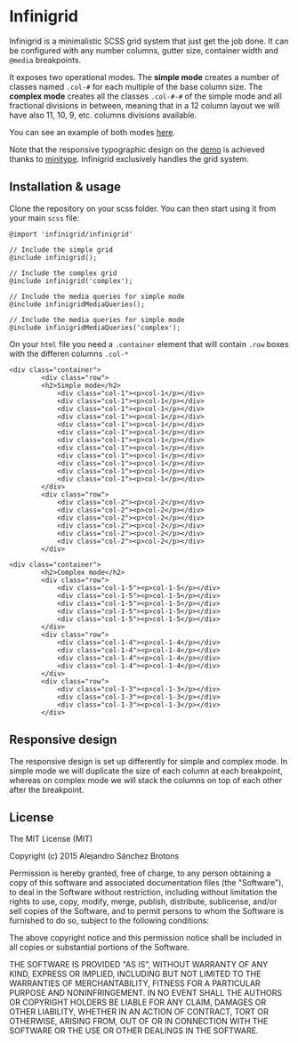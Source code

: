 Infinigrid
==========

Infinigrid is a minimalistic SCSS grid system that just get the job
done. It can be configured with any number columns, gutter size,
container width and `@media` breakpoints.

It exposes two operational modes. The **simple mode** creates a number
of classes named `.col-#` for each multiple of the base column size.
The **complex mode** creates all the classes `.col-#-#` of the simple
mode and all fractional divisions in between, meaning that in a 12
column layout we will have also 11, 10, 9, etc. columns divisions
available.

You can see an example of both modes
[here][demo].

Note that the responsive typographic design on the [demo][demo] is
achieved thanks to [minitype][minitype]. Infinigrid exclusively
handles the grid system.

[demo]:http://kniren.github.io/infinigrid
[minitype]:https://github.com/kniren/minitype

Installation & usage
--------------------

Clone the repository on your scss folder. You can then start using it
from your main `scss` file:

```
@import 'infinigrid/infinigrid'

// Include the simple grid
@include infinigrid();

// Include the complex grid
@include infinigrid('complex');

// Include the media queries for simple mode
@include infinigridMediaQueries();

// Include the media queries for simple mode
@include infinigridMediaQueries('complex');
```

On your `html` file you need a `.container` element that will contain
`.row` boxes with the differen columns `.col-*`

```
<div class="container">
        <div class="row">
        <h2>Simple mode</h2>
            <div class="col-1"><p>col-1</p></div> 
            <div class="col-1"><p>col-1</p></div> 
            <div class="col-1"><p>col-1</p></div> 
            <div class="col-1"><p>col-1</p></div> 
            <div class="col-1"><p>col-1</p></div> 
            <div class="col-1"><p>col-1</p></div> 
            <div class="col-1"><p>col-1</p></div> 
            <div class="col-1"><p>col-1</p></div> 
            <div class="col-1"><p>col-1</p></div> 
            <div class="col-1"><p>col-1</p></div> 
            <div class="col-1"><p>col-1</p></div> 
            <div class="col-1"><p>col-1</p></div> 
        </div> 
        <div class="row">
            <div class="col-2"><p>col-2</p></div> 
            <div class="col-2"><p>col-2</p></div> 
            <div class="col-2"><p>col-2</p></div> 
            <div class="col-2"><p>col-2</p></div> 
            <div class="col-2"><p>col-2</p></div> 
            <div class="col-2"><p>col-2</p></div> 
        </div> 
```

```
<div class="container">
        <h2>Complex mode</h2>
        <div class="row">
            <div class="col-1-5"><p>col-1-5</p></div> 
            <div class="col-1-5"><p>col-1-5</p></div> 
            <div class="col-1-5"><p>col-1-5</p></div> 
            <div class="col-1-5"><p>col-1-5</p></div> 
            <div class="col-1-5"><p>col-1-5</p></div> 
        </div> 
        <div class="row">
            <div class="col-1-4"><p>col-1-4</p></div> 
            <div class="col-1-4"><p>col-1-4</p></div> 
            <div class="col-1-4"><p>col-1-4</p></div> 
            <div class="col-1-4"><p>col-1-4</p></div> 
        </div> 
        <div class="row">
            <div class="col-1-3"><p>col-1-3</p></div> 
            <div class="col-1-3"><p>col-1-3</p></div> 
            <div class="col-1-3"><p>col-1-3</p></div> 
        </div> 
```

Responsive design
-----------------

The responsive design is set up differently for simple and complex
mode. In simple mode we will duplicate the size of each column at each
breakpoint, whereas on complex mode we will stack the columns on top
of each other after the breakpoint.

License
-------

The MIT License (MIT)

Copyright (c) 2015 Alejandro Sánchez Brotons

Permission is hereby granted, free of charge, to any person obtaining
a copy of this software and associated documentation files (the
"Software"), to deal in the Software without restriction, including
without limitation the rights to use, copy, modify, merge, publish,
distribute, sublicense, and/or sell copies of the Software, and to
permit persons to whom the Software is furnished to do so, subject to
the following conditions:

The above copyright notice and this permission notice shall be
included in all copies or substantial portions of the Software.

THE SOFTWARE IS PROVIDED "AS IS", WITHOUT WARRANTY OF ANY KIND,
EXPRESS OR IMPLIED, INCLUDING BUT NOT LIMITED TO THE WARRANTIES OF
MERCHANTABILITY, FITNESS FOR A PARTICULAR PURPOSE AND NONINFRINGEMENT.
IN NO EVENT SHALL THE AUTHORS OR COPYRIGHT HOLDERS BE LIABLE FOR ANY
CLAIM, DAMAGES OR OTHER LIABILITY, WHETHER IN AN ACTION OF CONTRACT,
TORT OR OTHERWISE, ARISING FROM, OUT OF OR IN CONNECTION WITH THE
SOFTWARE OR THE USE OR OTHER DEALINGS IN THE SOFTWARE.
